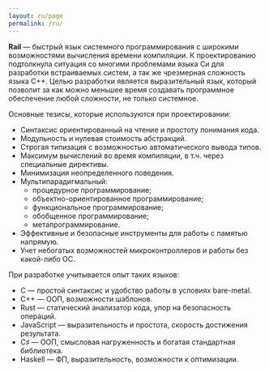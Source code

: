 ```yaml
---
layout: ru/page
permalink: /ru/
---
```


**Rail** — быстрый язык системного программирования с широкими возможностями вычисления времени компиляции. К проектированию подтолкнула ситуация со многими проблемами языка Си для разработки встраиваемых систем, а так же чрезмерная сложность языка С++. Целью разработки является выразительный язык, который позволит за как можно меньшее время создавать программное обеспечение любой сложности, не только системное.

Основные тезисы, которые используются при проектировании:
* Синтаксис ориентированный на чтение и простоту понимания кода.
* Модульность и нулевая стоимость абстракций.
* Строгая типизация с возможностью автоматического вывода типов.
* Максимум вычислений во время компиляции, в т.ч. через специальные директивы.
* Минимизация неопределенного поведения.
* Мультипарадигмальный:
  * процедурное программирование;
  * объектно-ориентированное программирование;
  * функциональное программирование;
  * обобщенное программирование;
  * метапрограммирование.
* Эффективные и безопасные инструменты для работы с памятью напрямую.
* Учет небогатых возможностей микроконтроллеров и работы без какой-либо ОС.

При разработке учитывается опыт таких языков:
* C — простой синтаксис и удобство работы в условиях bare-metal.
* C++ — ООП, возможности шаблонов.
* Rust — статический анализатор кода, упор на безопасность операций.
* JavaScript — выразительность и простота, скорость достижения результата.
* C♯ — ООП, смысловая нагруженность и богатая стандартная библиотека.
* Haskell — ФП, выразительность, возможности к оптимизации.
